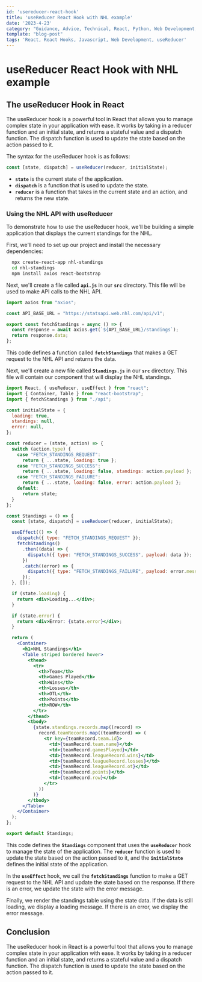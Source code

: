 ```yaml
---
id: 'usereducer-react-hook'
title: 'useReducer React Hook with NHL example'
date: '2023-4-23'
category: "Guidance, Advice, Technical, React, Python, Web Development, React Hooks"
template: "blog-post"
tags: 'React, React Hooks, Javascript, Web Development, useReducer'
---
```


# useReducer React Hook with NHL example

## The useReducer Hook in React

The useReducer hook is a powerful tool in React that allows you to manage complex state in your application with ease. It works by taking in a reducer function and an initial state, and returns a stateful value and a dispatch function. The dispatch function is used to update the state based on the action passed to it.

The syntax for the useReducer hook is as follows:

```jsx
const [state, dispatch] = useReducer(reducer, initialState);
```

- **`state`** is the current state of the application.
- **`dispatch`** is a function that is used to update the state.
- **`reducer`** is a function that takes in the current state and an action, and returns the new state.

### Using the NHL API with useReducer

To demonstrate how to use the useReducer hook, we'll be building a simple application that displays the current standings for the NHL.

First, we'll need to set up our project and install the necessary dependencies:

```bash
  npx create-react-app nhl-standings
  cd nhl-standings
  npm install axios react-bootstrap
```

Next, we'll create a file called **`api.js`** in our **`src`** directory. This file will be used to make API calls to the NHL API.

```jsx
import axios from "axios";

const API_BASE_URL = "https://statsapi.web.nhl.com/api/v1";

export const fetchStandings = async () => {
  const response = await axios.get(`${API_BASE_URL}/standings`);
  return response.data;
};
```

This code defines a function called **`fetchStandings`** that makes a GET request to the NHL API and returns the data.

Next, we'll create a new file called **`Standings.js`** in our **`src`** directory. This file will contain our component that will display the NHL standings.

```jsx
import React, { useReducer, useEffect } from "react";
import { Container, Table } from "react-bootstrap";
import { fetchStandings } from "./api";

const initialState = {
  loading: true,
  standings: null,
  error: null,
};

const reducer = (state, action) => {
  switch (action.type) {
    case "FETCH_STANDINGS_REQUEST":
      return { ...state, loading: true };
    case "FETCH_STANDINGS_SUCCESS":
      return { ...state, loading: false, standings: action.payload };
    case "FETCH_STANDINGS_FAILURE":
      return { ...state, loading: false, error: action.payload };
    default:
      return state;
  }
};

const Standings = () => {
  const [state, dispatch] = useReducer(reducer, initialState);

  useEffect(() => {
    dispatch({ type: "FETCH_STANDINGS_REQUEST" });
    fetchStandings()
      .then((data) => {
        dispatch({ type: "FETCH_STANDINGS_SUCCESS", payload: data });
      })
      .catch((error) => {
        dispatch({ type: "FETCH_STANDINGS_FAILURE", payload: error.message });
      });
  }, []);

  if (state.loading) {
    return <div>Loading...</div>;
  }

  if (state.error) {
    return <div>Error: {state.error}</div>;
  }

  return (
    <Container>
      <h1>NHL Standings</h1>
      <Table striped bordered hover>
        <thead>
          <tr>
            <th>Team</th>
            <th>Games Played</th>
            <th>Wins</th>
            <th>Losses</th>
            <th>OTL</th>
            <th>Points</th>
            <th>ROW</th>
          </tr>
        </thead>
        <tbody>
          {state.standings.records.map((record) =>
            record.teamRecords.map((teamRecord) => (
              <tr key={teamRecord.team.id}>
                <td>{teamRecord.team.name}</td>
                <td>{teamRecord.gamesPlayed}</td>
                <td>{teamRecord.leagueRecord.wins}</td>
                <td>{teamRecord.leagueRecord.losses}</td>
                <td>{teamRecord.leagueRecord.ot}</td>
                <td>{teamRecord.points}</td>
                <td>{teamRecord.row}</td>
              </tr>
            ))
          )}
        </tbody>
      </Table>
    </Container>
  );
};

export default Standings;
```

This code defines the **`Standings`** component that uses the **`useReducer`** hook to manage the state of the application. The **`reducer`** function is used to update the state based on the action passed to it, and the **`initialState`** defines the initial state of the application.

In the **`useEffect`** hook, we call the **`fetchStandings`** function to make a GET request to the NHL API and update the state based on the response. If there is an error, we update the state with the error message.

Finally, we render the standings table using the state data. If the data is still loading, we display a loading message. If there is an error, we display the error message.

## Conclusion

The useReducer hook in React is a powerful tool that allows you to manage complex state in your application with ease. It works by taking in a reducer function and an initial state, and returns a stateful value and a dispatch function. The dispatch function is used to update the state based on the action passed to it.

